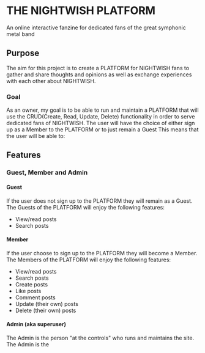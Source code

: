 # THE NIGHTWISH PLATFORM #

An online interactive fanzine for dedicated fans of the great symphonic metal band

## Purpose
The aim for this project is to create a PLATFORM for NIGHTWISH fans to gather and share thoughts and opinions as well as exchange experiences with each other about NIGHTWISH.

### Goal
As an owner, my goal is to be able to run and maintain a PLATFORM that will use the CRUD(Create, Read, Update, Delete) functionality in order to serve dedicated fans of NIGHTWISH. The user will have the choice of either sign up as a Member to the PLATFORM or to just remain a Guest
This means that the user will be able to: 

## Features

### Guest, Member and Admin

#### Guest
If the user does not sign up to the PLATFORM they will remain as a Guest.
The Guests of the PLATFORM will enjoy the following features:
- View/read posts
- Search posts

#### Member
If the user choose to sign up to the PLATFORM they will become a Member.
The Members of the PLATFORM will enjoy the following features:
- View/read posts
- Search posts
- Create posts
- Like posts
- Comment posts
- Update (their own) posts
- Delete (their own) posts

#### Admin (aka superuser)
The Admin is the person "at the controls" who runs and maintains the site.
The Admin is the
